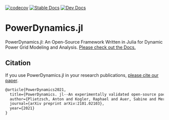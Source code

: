 [![codecov](https://codecov.io/gh/JuliaEnergy/PowerDynamics.jl/branch/main/graph/badge.svg)](https://codecov.io/gh/JuliaEnergy/PowerDynamics.jl)
[![Stable Docs](https://img.shields.io/badge/docs-stable-blue.svg)](https://juliaenergy.github.io/PowerDynamics.jl/stable/)
[![Dev Docs](https://img.shields.io/badge/docs-dev-blue.svg)](https://juliaenergy.github.io/PowerDynamics.jl/dev/)

# PowerDynamics.jl


PowerDynamics.jl: An Open-Source Framework Written in Julia for Dynamic Power Grid Modeling and Analysis. [Please check out the Docs.](https://juliaenergy.github.io/PowerDynamics.jl/stable/)

## Citation

If you use PowerDynamics.jl in your research publications, [please cite our paper](https://arxiv.org/abs/2101.02103).

```latex
@article{PowerDynamics2021,
  title={PowerDynamics. jl--An experimentally validated open-source package for the dynamical analysis of power grids},
  author={Plietzsch, Anton and Kogler, Raphael and Auer, Sabine and Merino, Julia and Gil-de-Muro, Asier and Li{\ss}e, Jan and Vogel, Christina and Hellmann, Frank},
  journal={arXiv preprint arXiv:2101.02103},
  year={2021}
}
```
